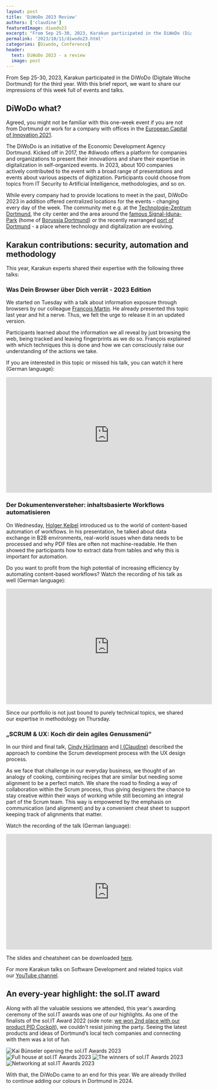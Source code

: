```yaml
---
layout: post
title: 'DiWoDo 2023 Review'
authors: ['claudine']
featuredImage: diwodo23
excerpt: "From Sep 25-30, 2023, Karakun participated in the DiWoDo (Digitale Woche Dortmund) for the third year. With this brief report, we want to share our impressions of this week full of events and talks."
permalink: '2023/10/11/diwodo23.html'
categories: [Diwodo, Conference]
header:
  text: DiWoDo 2023 - a review
  image: post
---
```


From Sep 25-30, 2023, Karakun participated in the DiWoDo (Digitale Woche Dortmund) for the third year. With this brief report, we want to share our impressions of this week full of events and talks.

## DiWoDo what?
Agreed, you might not be familiar with this one-week event if you are not from Dortmund or work for a company with offices in the [European Capital of Innovation 2021](https://eic.ec.europa.eu/eic-prizes/european-capital-innovation-awards/meet-winners-2021-european-capital-innovation-awards_en).

The DiWoDo is an initiative of the Economic Development Agency Dortmund. Kicked off in 2017, the #diwodo offers a platform for companies and organizations to present their innovations and share their expertise in digitalization in self-organized events. In 2023, about 100 companies actively contributed to the event with a broad range of presentations and events about various aspects of digitization. Participants could choose from topics from IT Security to Artificial Intelligence, methodologies, and so on.

While every company had to provide locations to meet in the past, DiWoDo 2023 in addition offered centralized locations for the events - changing every day of the week. The community met e.g. at the [Technologie-Zentrum Dortmund](https://www.tzdo.de/en.htm), the city center and the area around the [famous Signal-Iduna-Park](https://www.signal-iduna-park.de/en/home.htm) (home of [Borussia Dortmund](https://www.bvb.de/eng/News)) or the recently rearranged [port of Dortmund](http://https://www.dortmunder-hafen.de) - a place where technology and digitalization are evolving.

## Karakun contributions: security, automation and methodology

This year, Karakun experts shared their expertise with the following three talks:

### Was Dein Browser über Dich verrät - 2023 Edition
We started on Tuesday with a talk about information exposure through browsers by our colleague [François Martin](https://www.linkedin.com/in/françoismartin/). He already presented this topic last year and hit a nerve. Thus, we felt the urge to release it in an updated version.

Participants learned about the information we all reveal by just browsing the web, being tracked and leaving fingerprints as we do so. François explained with which techniques this is done and how we can consciously raise our understanding of the actions we take.

If you are interested in this topic or missed his talk, you can watch it here (German language): 

<iframe width="560" height="315" src="https://www.youtube-nocookie.com/embed/yCf7jr3ytPY?si=JHEd3c8XSYqtDSNi" title="YouTube video player" frameborder="0" allow="accelerometer; autoplay; clipboard-write; encrypted-media; gyroscope; picture-in-picture; web-share" allowfullscreen></iframe>

### Der Dokumentenversteher: inhaltsbasierte Workflows automatisieren
On Wednesday, [Holger Keibel](https://www.linkedin.com/in/dr-holger-keibel-bba57b1a/) introduced us to the world of content-based automation of workflows. In his presentation, he talked about data exchange in B2B environments, real-world issues when data needs to be processed and why PDF files are often not machine-readable. He then showed the participants how to extract data from tables and why this is important for automation. 

Do you want to profit from the high potential of increasing efficiency by automating content-based workflows? Watch the recording of his talk as well (German language): 

<iframe width="560" height="315" src="https://www.youtube-nocookie.com/embed/TAitc6tBpKM?si=RdkuirT0BZx0eU7r" title="YouTube video player" frameborder="0" allow="accelerometer; autoplay; clipboard-write; encrypted-media; gyroscope; picture-in-picture; web-share" allowfullscreen></iframe>

Since our portfolio is not just bound to purely technical topics, we shared our expertise in methodology on Thursday.

### „SCRUM & UX: Koch dir dein agiles Genussmenü“
In our third and final talk, [Cindy Hürlimann](https://www.linkedin.com/in/cindyhuerlimann/) and [I (Claudine)](https://www.linkedin.com/in/claudine-zillmann/) described the approach to combine the Scrum development process with the UX design process.

As we face that challenge in our everyday business, we thought of an analogy of cooking, combining recipes that are similar but needing some alignment to be a perfect match. We share the road to finding a way of collaboration within the Scrum process, thus giving designers the chance to stay creative within their ways of working while still becoming an integral part of the Scrum team. This way is empowered by the emphasis on communication (and alignment) and by a convenient cheat sheet to support keeping track of alignments that matter.

Watch the recording of the talk (German language): 

<iframe width="560" height="315" src="https://www.youtube-nocookie.com/embed/wYQxhTAGpAk?si=xX94ZRKKUJjQg9x_" title="YouTube video player" frameborder="0" allow="accelerometer; autoplay; clipboard-write; encrypted-media; gyroscope; picture-in-picture; web-share" allowfullscreen></iframe>

The slides and cheatsheet can be downloaded [here](https://karakun.com/scrum-ux-talk/).
 
For more Karakun talks on Software Development and related topics visit our [YouTube channel](https://karakun.com/youtube).

## An every-year highlight: the sol.IT award
Along with all the valuable sessions we attended, this year's  awarding ceremony of the sol.IT awards was one of our highlights. As one of the finalists of the sol.IT Award 2022 (side note: [we won 2nd place with our product PID Cockpit](https://karakun.com/en/pidcockpit-2nd-place/)), we couldn't resist joining the party. Seeing the latest products and ideas of Dortmund’s local tech companies and connecting with them was a lot of fun.

![Kai Bünseler opening the sol.IT Awards 2023](/assets/posts/2023-10-11-diwodo23/1.jpg)
![Full house at sol.IT Awards 2023](/assets/posts/2023-10-11-diwodo23/2.jpg)
![The winners of sol.IT Awards 2023](/assets/posts/2023-10-11-diwodo23/3.jpg)
![Networking at sol.IT Awards 2023](/assets/posts/2023-10-11-diwodo23/4.jpg)

With that, the DiWoDo came to an end for this year. We are already thrilled to continue adding our colours in Dortmund in 2024.
